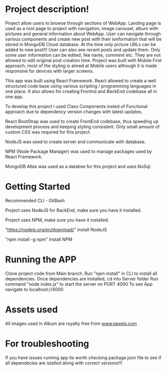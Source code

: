 # Project description!

Project allow users to browse through sections of WebApp. 
Landing page is used as a root page to project with navigation, image carousel, album with pictures and general information about WebApp.
User can navigate through various components and create new post with their ionformation that will be stored in MongoDB Cloud database.
At the time only picture URLs can be added to new post!!!
User can also see recent posts and update them. Only some user information can be edited, like name, comment etc. They are not allowed to edit original post creation time.
Project was built with Mobile First approach, most of the styling is aimed at Mobile users although it is made responsive for devices with larger screens.

This app was built using React Framework.
React allowed  to create a well structured code base using various scripting / programming languages in one place.
It also allows for creating Frontnd and BackEnd codebase all in one app.

To develop this project i used Class Components insted of Functional approach due to dependency version changes with latest updates.

React BootStrap was used to create FrontEnd codebase, thus speeding up development process and keeping styling consistent. 
Only small amount of custom CSS was required for this project.

NodeJS was used to create server and communicate with database.

NPM (Node Package Manager) was used to manage packages used by React Framework.

MongoDB Atlas was used as a databse for this project and uses NoSql. 

# Getting Started

Recommended CLI - GitBash 

Project uses NodeJS for BackEnd, make sure you have it installed.

Project uses NPM, make sure you have it installed.

"https://nodejs.org/en/download/" install NodeJS

"npm install -g npm" install NPM 

# Running the APP

Clone project code from Main branch.
Run "npm install" in CLI to install all dependencies.
Once dependencies are installed, cd into Server folder
Run command "node index.js" to start the server on PORT 4000
To see App navigate to localhost://4000 

# Assets used

All images used  in Album are royalty free from www.pexels.com

# For troubleshooting

If you have issues running app its worth checking package.json file to see if all dependecies are istalled along with correct versions!!!




